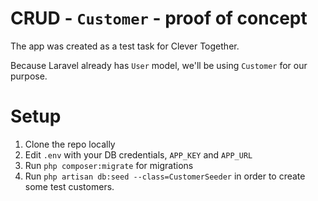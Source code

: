 # CRUD - `Customer` - proof of concept

The app was created as a test task for Clever Together.

Because Laravel already has `User` model, we'll be using `Customer` for our purpose.

# Setup
1. Clone the repo locally
2. Edit `.env` with your DB credentials, `APP_KEY` and `APP_URL`
3. Run `php composer:migrate` for migrations
4. Run `php artisan db:seed --class=CustomerSeeder` in order to create some test customers.
